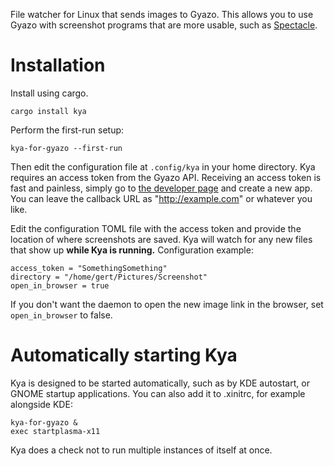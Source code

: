 File watcher for Linux that sends images to Gyazo. This allows you to use Gyazo with screenshot
programs that are more usable, such as [Spectacle](https://apps.kde.org/spectacle/).

Installation
============

Install using cargo.

`cargo install kya`

Perform the first-run setup:

`kya-for-gyazo --first-run`

Then edit the configuration file at `.config/kya` in your home directory.
Kya requires an access token from the Gyazo API.
Receiving an access token is fast and painless, simply go to
[the developer page](https://gyazo.com/oauth/applications/) and create a new app.
You can leave the callback URL as "http://example.com" or whatever you like.

Edit the configuration TOML file with the access token and provide the location of where screenshots
are saved. Kya will watch for any new files that show up **while Kya is running.** Configuration example:

```
access_token = "SomethingSomething"
directory = "/home/gert/Pictures/Screenshot"
open_in_browser = true
```

If you don't want the daemon to open the new image link in the browser, set `open_in_browser` to false.

Automatically starting Kya
==========================

Kya is designed to be started automatically, such as by KDE autostart, or GNOME startup applications.
You can also add it to .xinitrc, for example alongside KDE:

```
kya-for-gyazo &
exec startplasma-x11
```

Kya does a check not to run multiple instances of itself at once.
